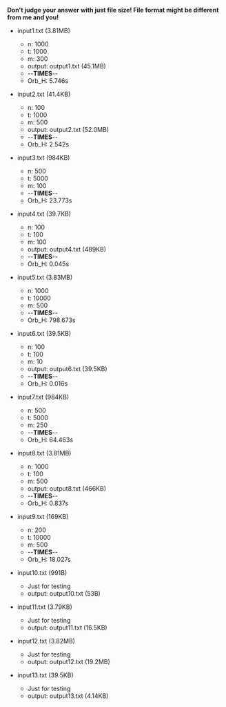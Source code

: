 **Don't judge your answer with just file size! File format might be different from me and you!**

- input1.txt (3.81MB)
  - n: 1000
  - t: 1000
  - m: 300
  - output: output1.txt (45.1MB)
  - --**TIMES**--
  - Orb_H: 5.746s

- input2.txt (41.4KB)
  - n: 100
  - t: 1000
  - m: 500
  - output: output2.txt (52.0MB)
  - --**TIMES**--
  - Orb_H: 2.542s

- input3.txt (984KB)
  - n: 500
  - t: 5000
  - m: 100
  - --**TIMES**--
  - Orb_H: 23.773s

- input4.txt (39.7KB)
  - n: 100
  - t: 100
  - m: 100
  - output: output4.txt (489KB)
  - --**TIMES**--
  - Orb_H: 0.045s

- input5.txt (3.83MB)
  - n: 1000
  - t: 10000
  - m: 500
  - --**TIMES**--
  - Orb_H: 798.673s

- input6.txt (39.5KB)
  - n: 100
  - t: 100
  - m: 10
  - output: output6.txt (39.5KB)
  - --**TIMES**--
  - Orb_H: 0.016s

- input7.txt (984KB)
  - n: 500
  - t: 5000
  - m: 250
  - --**TIMES**--
  - Orb_H: 64.463s

- input8.txt (3.81MB)
  - n: 1000
  - t: 100
  - m: 500
  - output: output8.txt (466KB)
  - --**TIMES**--
  - Orb_H: 0.837s

- input9.txt (169KB)
  - n: 200
  - t: 10000
  - m: 500
  - --**TIMES**--
  - Orb_H: 18.027s

- input10.txt (991B)
  - Just for testing
  - output: output10.txt (53B)

- input11.txt (3.79KB)
  - Just for testing
  - output: output11.txt (16.5KB)

- input12.txt (3.82MB)
  - Just for testing
  - output: output12.txt (19.2MB)

- input13.txt (39.5KB)
  - Just for testing
  - output: output13.txt (4.14KB)